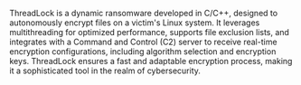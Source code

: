 ThreadLock is a dynamic ransomware developed in C/C++, designed to autonomously encrypt files on a victim's Linux system.
It leverages multithreading for optimized performance, supports file exclusion lists, and integrates with a Command and Control (C2) server to receive real-time encryption configurations, including algorithm selection and encryption keys. 
ThreadLock ensures a fast and adaptable encryption process, making it a sophisticated tool in the realm of cybersecurity.

